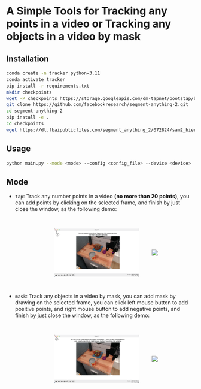 # A Simple Tools for Tracking any points in a video or Tracking any objects in a video by mask

## Installation
```bash
conda create -n tracker python=3.11
conda activate tracker
pip install -r requirements.txt
mkdir checkpoints
wget -P checkpoints https://storage.googleapis.com/dm-tapnet/bootstap/bootstapir_checkpoint_v2.npy
git clone https://github.com/facebookresearch/segment-anything-2.git
cd segment-anything-2
pip install -e .
cd checkpoints
wget https://dl.fbaipublicfiles.com/segment_anything_2/072824/sam2_hiera_large.pt
```

## Usage
```bash
python main.py --mode <mode> --config <config_file> --device <device>
```

## Mode
- `tap`: Track any number points in a video **(no more than 20 points)**, you can add points by clicking on the selected frame, and finish by just close the window, as the following demo:
<div align=center>
<img src="demo/tap_in.png" width="45%" align="center" style="padding:30px"> <img src="demo/tap.gif" width="34%" align="center">
</div>


- `mask`: Track any objects in a video by mask, you can add mask by drawing on the selected frame, you can click left mouse button to add positive points, and right mouse button to add negative points, and finish by just close the window, as the following demo:
<div align=center>
<img src="demo/sam_in.png" width="45%" align="center" style="padding:30px"> <img src="demo/sam.gif" width="34%" align="center">
</div>